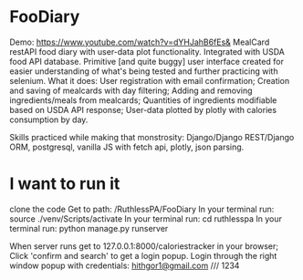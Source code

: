# FooDiary
Demo:
https://www.youtube.com/watch?v=dYHJahB6fEs&
 MealCard restAPI food diary with user-data plot functionality.
 Integrated with  USDA food API database.
Primitive [and quite buggy] user interface created for easier understanding of what's being tested and further practicing with selenium.
What it does:
 User registration with email confirmation;
 Creation and saving of mealcards with day filtering;
 Adding and removing ingredients/meals from mealcards;
 Quantities of ingredients modifiable based on USDA API response;
 User-data plotted by plotly with calories consumption by day.


Skills practiced while making that monstrosity:
 Django/Django REST/Django ORM, postgresql, vanilla JS with fetch api, plotly, json parsing.  

# I want to run it
 clone the code
 Get to path: /RuthlessPA/FooDiary
 In your terminal run: source ./venv/Scripts/activate
 In your terminal run: cd ruthlesspa
 In your terminal run: python manage.py runserver
 
 When server runs get to 127.0.0.1:8000/caloriestracker in your browser;
 Click 'confirm and search' to get a login popup.
 Login through the right window popup with credentials: hithgor1@gmail.com /// 1234
 
 
